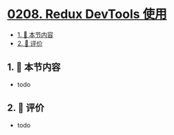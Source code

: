 # [0208. Redux DevTools 使用](https://github.com/tnotesjs/TNotes.react/tree/main/notes/0208.%20Redux%20DevTools%20%E4%BD%BF%E7%94%A8)

<!-- region:toc -->

- [1. 🎯 本节内容](#1--本节内容)
- [2. 🫧 评价](#2--评价)

<!-- endregion:toc -->

## 1. 🎯 本节内容

- todo

## 2. 🫧 评价

- todo
